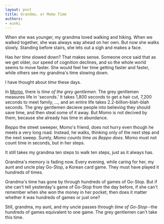 ```yaml
---
layout: post
title: Grandma, or Momo Time
authors:
- eunki
---
```


When she was younger, my grandma loved walking and hiking. When we walked together, she was always way ahead on her own. But now she walks slowly. Standing before stairs, she lets out a sigh and makes a face.

Has *her time* slowed down? That makes sense. Someone once said that as we get older, our speed of cognition declines, and so the whole world seems to move faster. She would feel her time getting faster and faster, while others see my grandma's time slowing down.

I have thought about *time* these days.

In [Momo](https://en.m.wikipedia.org/wiki/Momo_(novel)), there is *time of the grey gentlemen*. The grey gentlemen measures life in 'seconds.' It takes 1,800 seconds to get a hair cut, 7,200 seconds to meet family, ..., and an entire life takes 2.2-billion-blah-blah seconds. The grey gentlemen decieve people into believing they should save time, and then steal some of it away. But Momo is not decived by them, because she already has time in abundance.

Beppo the street sweeper, Momo's friend, does not hurry even though he meets a very long road. Instead, he walks, thinking only of the next step and the next sweep. Surely, *Momo counts time as Beppo does*. Momo must not count time in seconds, but in her steps.

It still takes my grandma ten steps to walk ten steps, just as it always has.

Grandma's memory is fading now. Every evening, while caring for her, my aunt and uncle play Go-Stop, a Korean card game. They must have played it hundreds of times.

Grandma's time has gone by through hundreds of games of Go-Stop. But if she can't tell yesterday's game of Go-Stop from the day before, if she can't remember when she won the money in her pocket, then does it matter whether it was hundreds of games or just one?

Still, grandma, my aunt, and my uncle passes through *time of Go-Stop*--the hundreds of games equivalent to one game. The grey gentlemen can't take this time.
